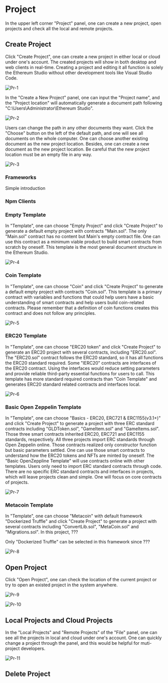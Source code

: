 # Project

In the upper left corner "Project" panel, one can create a new project, open projects and check all the local and remote projects.

## Create Project

Click "Create Project", one can create a new project in either local or cloud under one's account. The created projects will show in both desktop and web clients in real-time. Creating a project and editing it all function is solely the Ethereum Studio without other development tools like Visual Studio Code.

![Pr-1](/pic/Pr-1.png)

In the "Create a New Project" panel, one can input the "Project name", and the "Project location" will automatically generate a document path following "C:\Users\Administrator\Ethereum Studio".

![Pr-2](/pic/Pr-2.png)

Users can change the path in any other documents they want. Click the "Choose" button on the left of the default path, and one will see all documents on the whole computer. One can choose another existing document as the new project location. Besides, one can create a new document as the new project location. Be careful that the new project location must be an empty file in any way.

![Pr-3](/pic/Pr-3.png)

### Frameworks
Simple introduction
### Npm Clients


### Empty Template

In "Template", one can choose "Empty Project" and click "Create Project" to generate a default empty project with contracts "Main.sol". The only "Main.sol" contract has no content but Main's empty contract file. One can use this contract as a minimum viable product to build smart contracts from scratch by oneself. This template is the most general document structure in the Ethereum Studio.

![Pr-4](/pic/Pr-4.png)

### Coin Template

In "Template", one can choose "Coin" and click "Create Project" to generate a default empty project with contracts "Coin.sol". This template is a primary contract with variables and functions that could help users have a basic understanding of smart contracts and help users build coin-related contracts. Please remember that a definition of coin functions creates this contract and does not follow any principles.

![Pr-5](/pic/Pr-5.png)

### ERC20 Template

In "Template", one can choose "ERC20 token" and click "Create Project" to generate an ERC20 project with several contracts, including "ERC20.sol". The "ERC20.sol" contract follows the ERC20 standard, so it has all functions the ERC20 standard required. Some "IERC20" contracts are interfaces of the ERC20 contract. Using the interfaces would reduce setting parameters and provide reliable third-party essential functions for users to call. This template has more standard required contracts than "Coin Template" and generates ERC20 standard related contracts and interfaces local.

![Pr-6](/pic/Pr-6.png)

### Basic Open Zeppelin Template

In "Template", one can choose "Basics - ERC20, ERC721 & ERC1155(v3.1+)" and click "Create Project" to generate a project with three ERC standard contracts including "GLDToken.sol", "GameItem.sol" and "GameItems.sol". Those three smart contracts inherited ERC20, ERC721 and ERC1155 standards, respectively. All three projects import ERC standards through Open Zeppelin online. Those contracts realized only constructor function but basic parameters settled. One can use those smart contracts to understand how the ERC20 tokens and NFTs are minted by oneself. The "Basic OpenZeppline Template" will use contracts online with other templates. Users only need to import ERC standard contracts through code. There are no specific ERC standard contracts and interfaces in projects, which will leave projects clean and simple. One will focus on core contracts of projects.

![Pr-7](/pic/Pr-7.png)

### Metacoin Template

In "Template", one can choose "Metacoin" with default framework "Dockerized Truffle" and click "Create Project" to generate a project with several contracts including "ConvertLib.sol", "MetaCoin.sol" and "Migrations.sol". In this project, ???

Only "Dockerized Truffle" can be selected in this framework since ???

![Pr-8](/pic/Pr-8.png)


## Open Project

Click "Open Project", one can check the location of the current project or try to open an existed project in the system anywhere.


![Pr-9](/pic/Pr-9.png)

![Pr-10](/pic/Pr-10.png)


## Local Projects and Cloud Projects

In the "Local Projects" and "Remote Projects" of the "File" panel, one can see all the projects in local and cloud under one's account. One can quickly change a project through the panel, and this would be helpful for muti-project developers.

![Pr-11](/pic/Pr-11.png)


## Delete Project

